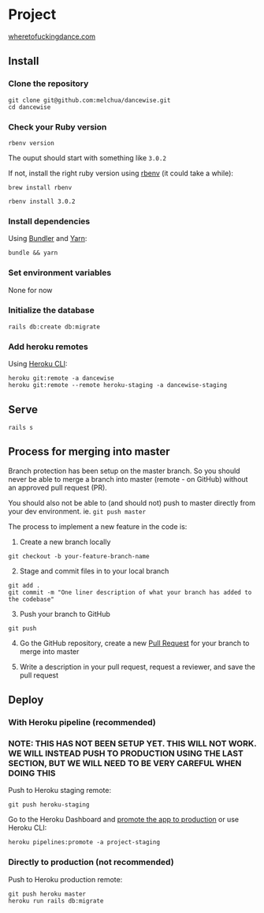 # Project

[wheretofuckingdance.com](https://www.wheretofuckingdance.com/)

## Install

### Clone the repository

```shell
git clone git@github.com:melchua/dancewise.git
cd dancewise
```

### Check your Ruby version

```shell
rbenv version
```

The ouput should start with something like `3.0.2`

If not, install the right ruby version using [rbenv](https://github.com/rbenv/rbenv) (it could take a while):

```shell
brew install rbenv
```

```shell
rbenv install 3.0.2
```

### Install dependencies

Using [Bundler](https://github.com/bundler/bundler) and [Yarn](https://github.com/yarnpkg/yarn):

```shell
bundle && yarn
```

### Set environment variables

None for now

### Initialize the database

```shell
rails db:create db:migrate
```

### Add heroku remotes

Using [Heroku CLI](https://devcenter.heroku.com/articles/heroku-cli):

```shell
heroku git:remote -a dancewise
heroku git:remote --remote heroku-staging -a dancewise-staging
```

## Serve

```shell
rails s
```

## Process for merging into master

Branch protection has been setup on the master branch. So you should never be able to
merge a branch into master (remote - on GitHub) without an approved pull request (PR).

You should also not be able to (and should not) push to master directly from your dev environment.
ie. `git push master`

The process to implement a new feature in the code is:

1. Create a new branch locally

```shell
git checkout -b your-feature-branch-name
```

2. Stage and commit files in to your local branch

```shell
git add .
git commit -m "One liner description of what your branch has added to the codebase"
```

3. Push your branch to GitHub

```shell
git push
```

4. Go the GitHub repository, create a new [Pull Request](https://github.com/melchua/dancewise/pulls) for your branch to merge into master

5. Write a description in your pull request, request a reviewer, and save the pull request

## Deploy

### With Heroku pipeline (recommended)

### NOTE: THIS HAS NOT BEEN SETUP YET. THIS WILL NOT WORK. WE WILL INSTEAD PUSH TO PRODUCTION USING THE LAST SECTION, BUT WE WILL NEED TO BE VERY CAREFUL WHEN DOING THIS

Push to Heroku staging remote:

```shell
git push heroku-staging
```

Go to the Heroku Dashboard and [promote the app to production](https://devcenter.heroku.com/articles/pipelines) or use Heroku CLI:

```shell
heroku pipelines:promote -a project-staging
```

### Directly to production (not recommended)

Push to Heroku production remote:

```shell
git push heroku master
heroku run rails db:migrate
```
